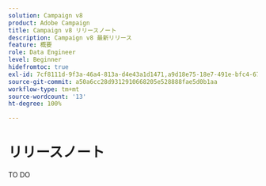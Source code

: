 ```yaml
---
solution: Campaign v8
product: Adobe Campaign
title: Campaign v8 リリースノート
description: Campaign v8 最新リリース
feature: 概要
role: Data Engineer
level: Beginner
hidefromtoc: true
exl-id: 7cf8111d-9f3a-46a4-813a-d4e43a1d1471,a9d18e75-18e7-491e-bfc4-671c3600396e
source-git-commit: a50a6cc28d9312910668205e528888fae5d0b1aa
workflow-type: tm+mt
source-wordcount: '13'
ht-degree: 100%

---
```


# リリースノート

TO DO
